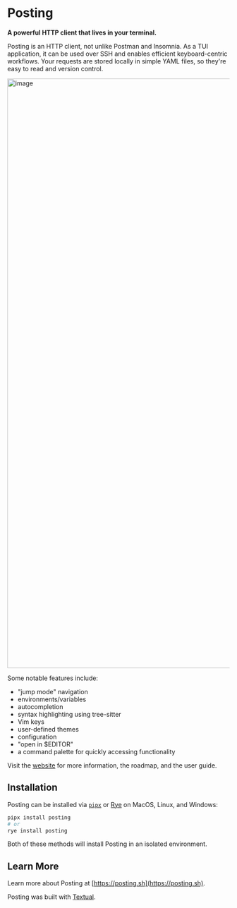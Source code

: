 # Posting

**A powerful HTTP client that lives in your terminal.**

Posting is an HTTP client, not unlike Postman and Insomnia. As a TUI application, it can be used over SSH and enables efficient keyboard-centric workflows. Your requests are stored locally in simple YAML files, so they're easy to read and version control.

<img width="1337" alt="image" src="https://github.com/darrenburns/posting/assets/5740731/77f50aa0-bc93-4e42-b06b-c209ec233fe8">

Some notable features include:

- "jump mode" navigation
- environments/variables
- autocompletion
- syntax highlighting using tree-sitter
- Vim keys
- user-defined themes
- configuration
- "open in $EDITOR"
- a command palette for quickly accessing functionality

Visit the [website](https://posting.sh) for more information, the roadmap, and the user guide.

## Installation

Posting can be installed via [`pipx`](https://pipx.pypa.io/stable/) or [Rye](https://rye-up.com/guide/installation) on MacOS, Linux, and Windows:

```bash
pipx install posting
# or
rye install posting
```

Both of these methods will install Posting in an isolated environment.

## Learn More

Learn more about Posting at [https://posting.sh](https://posting.sh).

Posting was built with [Textual](https://github.com/textualize/textual).
